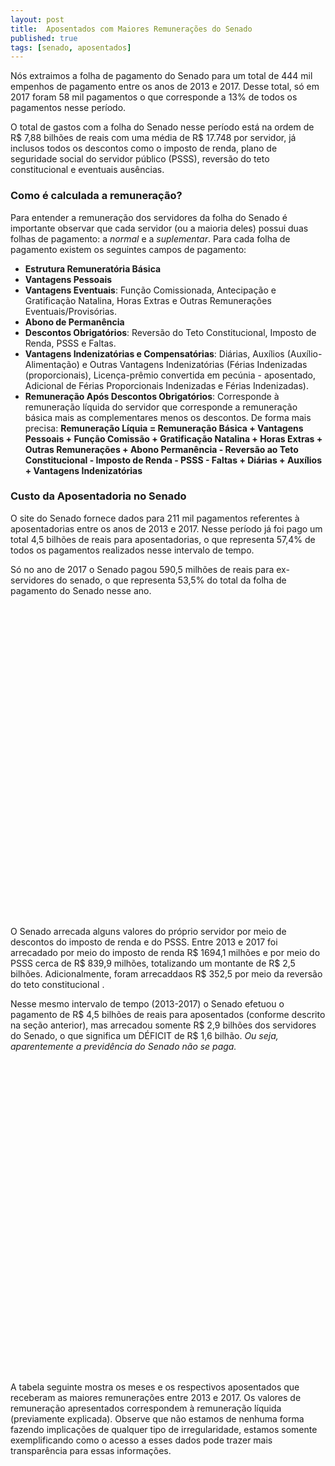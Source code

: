 ```yaml
---
layout: post
title:  Aposentados com Maiores Remunerações do Senado
published: true
tags: [senado, aposentados]
---
```







Nós extraimos a folha de pagamento do Senado para um total de 444 mil empenhos de pagamento entre os anos de 2013 e 2017. Desse total, só em 2017 foram 58 mil pagamentos o que corresponde a 13% de todos os pagamentos nesse período.

O total de gastos com a folha do Senado nesse período está na ordem de R$ 7,88 bilhões de reais com uma média de R$ 17.748 por servidor, já inclusos todos os descontos como o imposto de renda, plano de seguridade social do servidor público (PSSS), reversão do teto constitucional e eventuais ausências.

### Como é calculada a remuneração?

Para entender a remuneração dos servidores da folha do Senado é importante observar que cada servidor (ou a maioria deles) possui duas folhas de pagamento: a *normal* e a *suplementar*. Para cada folha de pagamento existem os seguintes campos de pagamento:

- **Estrutura Remuneratória Básica**
- **Vantagens Pessoais**
- **Vantagens Eventuais**: Função Comissionada, Antecipação e Gratificação Natalina, Horas Extras e Outras Remunerações Eventuais/Provisórias.
- **Abono de Permanência**
- **Descontos Obrigatórios**: Reversão do Teto Constitucional, Imposto de Renda, PSSS e Faltas.
- **Vantagens Indenizatórias e Compensatórias**: Diárias, Auxílios (Auxílio-Alimentação) e Outras Vantagens Indenizatórias (Férias Indenizadas (proporcionais), Licença-prêmio convertida em pecúnia - aposentado, Adicional de Férias Proporcionais Indenizadas e Férias Indenizadas).
- **Remuneração Após Descontos Obrigatórios**: Corresponde à remuneração líquida do servidor que corresponde a remuneração básica mais as complementares menos os descontos. De forma mais precisa:
**Remuneração Líquia = Remuneração Básica + Vantagens Pessoais + Função Comissão + Gratificação Natalina + Horas Extras + Outras Remunerações + Abono Permanência - Reversão ao Teto Constitucional - Imposto de Renda - PSSS - Faltas + Diárias + Auxílios + Vantagens Indenizatórias**


### Custo da Aposentadoria no Senado



O site do Senado fornece dados para 211 mil pagamentos referentes à aposentadorias entre os anos de 2013 e 2017. Nesse período já foi pago um total 4,5 bilhões de reais para aposentadorias, o que representa 57,4% de todos os pagamentos realizados nesse intervalo de tempo.

Só no ano de 2017 o Senado pagou 590,5 milhões de reais para ex-servidores do senado, o que representa 53,5% do total da folha de pagamento do Senado nesse ano.


<!--html_preserve--><div id="htmlwidget-06558f81d1039bd75b19" style="width:100%;height:500px;" class="highchart html-widget"></div>
<script type="application/json" data-for="htmlwidget-06558f81d1039bd75b19">{"x":{"hc_opts":{"title":{"text":null},"yAxis":{"title":{"text":"Remuneração dos Pensionistas em Bilhões (R$)"},"type":"linear"},"credits":{"enabled":false},"exporting":{"enabled":false},"plotOptions":{"series":{"turboThreshold":0,"showInLegend":true,"marker":{"enabled":true}},"treemap":{"layoutAlgorithm":"squarified"},"bubble":{"minSize":5,"maxSize":25},"scatter":{"marker":{"symbol":"circle"}}},"annotationsOptions":{"enabledButtons":false},"tooltip":{"delayForDisplay":10},"series":[{"name":"Aposentados","data":[{"Data":"2017","Situação":"Aposentados","Remuneração":0.590527617,"y":0.590527617,"name":"2017"},{"Data":"Todos os Anos","Situação":"Aposentados","Remuneração":4.52774039289,"y":4.52774039289,"name":"Todos os Anos"}],"type":"column"},{"name":"Demais Servidores","data":[{"Data":"2017","Situação":"Demais Servidores","Remuneração":0.51297254644,"y":0.51297254644,"name":"2017"},{"Data":"Todos os Anos","Situação":"Demais Servidores","Remuneração":3.35461913753,"y":3.35461913753,"name":"Todos os Anos"}],"type":"column"}],"xAxis":{"type":"category","title":{"text":"Situação"}}},"theme":{"chart":{"backgroundColor":"transparent"}},"conf_opts":{"global":{"Date":null,"VMLRadialGradientURL":"http =//code.highcharts.com/list(version)/gfx/vml-radial-gradient.png","canvasToolsURL":"http =//code.highcharts.com/list(version)/modules/canvas-tools.js","getTimezoneOffset":null,"timezoneOffset":0,"useUTC":true},"lang":{"contextButtonTitle":"Chart context menu","decimalPoint":".","downloadJPEG":"Download JPEG image","downloadPDF":"Download PDF document","downloadPNG":"Download PNG image","downloadSVG":"Download SVG vector image","drillUpText":"Back to {series.name}","invalidDate":null,"loading":"Loading...","months":["January","February","March","April","May","June","July","August","September","October","November","December"],"noData":"No data to display","numericSymbols":["k","M","G","T","P","E"],"printChart":"Print chart","resetZoom":"Reset zoom","resetZoomTitle":"Reset zoom level 1:1","shortMonths":["Jan","Feb","Mar","Apr","May","Jun","Jul","Aug","Sep","Oct","Nov","Dec"],"thousandsSep":" ","weekdays":["Sunday","Monday","Tuesday","Wednesday","Thursday","Friday","Saturday"]}},"type":"chart","fonts":[],"debug":false},"evals":[],"jsHooks":[]}</script><!--/html_preserve-->





O Senado arrecada alguns valores do próprio servidor por meio de descontos do imposto de renda e do PSSS. Entre 2013 e 2017 foi arrecadado por meio do imposto de renda R$ 1694,1 milhões e por meio do PSSS cerca de R$ 839,9 milhões, totalizando um montante de R$ 2,5 bilhões. Adicionalmente, foram arrecaddaos R$ 352,5 por meio da reversão do teto constitucional . 

Nesse mesmo intervalo de tempo (2013-2017) o Senado efetuou o pagamento de R$ 4,5 bilhões de reais para aposentados (conforme descrito na seção anterior), mas arrecadou somente R$ 2,9 bilhões dos servidores do Senado, o que significa um DÉFICIT de R$ 1,6 bilhão. *Ou seja, aparentemente a previdência do Senado não se paga.*

<!--html_preserve--><div id="htmlwidget-d17747006f7c09ae7a3a" style="width:100%;height:500px;" class="highchart html-widget"></div>
<script type="application/json" data-for="htmlwidget-d17747006f7c09ae7a3a">{"x":{"hc_opts":{"title":{"text":null},"yAxis":{"title":{"text":"Remuneração dos Pensionistas em Bilhões (R$)"},"type":"linear"},"credits":{"enabled":false},"exporting":{"enabled":false},"plotOptions":{"series":{"turboThreshold":0,"showInLegend":true,"marker":{"enabled":true}},"treemap":{"layoutAlgorithm":"squarified"},"bubble":{"minSize":5,"maxSize":25},"scatter":{"marker":{"symbol":"circle"}}},"annotationsOptions":{"enabledButtons":false},"tooltip":{"delayForDisplay":10},"series":[{"name":"Aposentados","data":[{"Data":"Todos os Anos","Situação":"Aposentados","Remuneração":-4.52774039289,"y":-4.52774039289,"name":"Todos os Anos"},{"Data":"2017","Situação":"Aposentados","Remuneração":-0.590527617,"y":-0.590527617,"name":"2017"}],"type":"column"},{"name":"Déficit","data":[{"Data":"Todos os Anos","Situação":"Déficit","Remuneração":-1.64119206224,"y":-1.64119206224,"name":"Todos os Anos"},{"Data":"2017","Situação":"Déficit","Remuneração":-0.19811459539,"y":-0.19811459539,"name":"2017"}],"type":"column"},{"name":"Imposto de Renda","data":[{"Data":"Todos os Anos","Situação":"Imposto de Renda","Remuneração":1.69413732949,"y":1.69413732949,"name":"Todos os Anos"},{"Data":"2017","Situação":"Imposto de Renda","Remuneração":0.22252453307,"y":0.22252453307,"name":"2017"}],"type":"column"},{"name":"PSSS","data":[{"Data":"Todos os Anos","Situação":"PSSS","Remuneração":0.83991916823,"y":0.83991916823,"name":"Todos os Anos"},{"Data":"2017","Situação":"PSSS","Remuneração":0.10781791034,"y":0.10781791034,"name":"2017"}],"type":"column"},{"name":"Reversão","data":[{"Data":"Todos os Anos","Situação":"Reversão","Remuneração":0.35249183293,"y":0.35249183293,"name":"Todos os Anos"},{"Data":"2017","Situação":"Reversão","Remuneração":0.0620705782,"y":0.0620705782,"name":"2017"}],"type":"column"}],"xAxis":{"type":"category","title":{"text":"Data"}}},"theme":{"chart":{"backgroundColor":"transparent"}},"conf_opts":{"global":{"Date":null,"VMLRadialGradientURL":"http =//code.highcharts.com/list(version)/gfx/vml-radial-gradient.png","canvasToolsURL":"http =//code.highcharts.com/list(version)/modules/canvas-tools.js","getTimezoneOffset":null,"timezoneOffset":0,"useUTC":true},"lang":{"contextButtonTitle":"Chart context menu","decimalPoint":".","downloadJPEG":"Download JPEG image","downloadPDF":"Download PDF document","downloadPNG":"Download PNG image","downloadSVG":"Download SVG vector image","drillUpText":"Back to {series.name}","invalidDate":null,"loading":"Loading...","months":["January","February","March","April","May","June","July","August","September","October","November","December"],"noData":"No data to display","numericSymbols":["k","M","G","T","P","E"],"printChart":"Print chart","resetZoom":"Reset zoom","resetZoomTitle":"Reset zoom level 1:1","shortMonths":["Jan","Feb","Mar","Apr","May","Jun","Jul","Aug","Sep","Oct","Nov","Dec"],"thousandsSep":" ","weekdays":["Sunday","Monday","Tuesday","Wednesday","Thursday","Friday","Saturday"]}},"type":"chart","fonts":[],"debug":false},"evals":[],"jsHooks":[]}</script><!--/html_preserve-->

A tabela seguinte mostra os meses e os respectivos aposentados que receberam as maiores remunerações entre 2013 e 2017. Os valores de remuneração apresentados correspondem à remuneração líquida (previamente explicada). Observe que não estamos de nenhuma forma fazendo implicações de qualquer tipo de irregularidade, estamos somente exemplificando como o acesso a esses dados pode trazer mais transparência para essas informações.

<!--html_preserve--><div id="htmlwidget-ffaa0aea505e160a9557" style="width:100%;height:auto;" class="datatables html-widget"></div>
<script type="application/json" data-for="htmlwidget-ffaa0aea505e160a9557">{"x":{"filter":"none","data":[["MARCO AURÉLIO DE OLIVEIRA","JANE MARIA BARBASTEFANO RANGEL","JAMES RAYMUNDO MENEZES DE CARVALHO","ELPÍDIO VIANNA NETO","JOSÉ APARECIDA CAMPOS","LEDA MARIA SALES BRAUNA BRAGA","ANTÔNIO JOSÉ VIANA FILHO","FRANCISCO DAS CHAGAS MEDEIROS","MARCO ANTÔNIO PAIS DOS REYS","MARIA GORET DE LIMA FREITAS PEREIRA"],["ANALISTA LEGISLATIVO","ANALISTA LEGISLATIVO","ANALISTA LEGISLATIVO","ANALISTA LEGISLATIVO","ANALISTA LEGISLATIVO","ANALISTA LEGISLATIVO","ANALISTA LEGISLATIVO","ANALISTA LEGISLATIVO","ANALISTA LEGISLATIVO","ANALISTA LEGISLATIVO"],["PROCESSO LEGISLATIVO","PROCESSO LEGISLATIVO","INFORMÁTICA LEGISLATIVA","PROCESSO LEGISLATIVO","ORÇAMENTO PÚBLICO","MEDICINA","PROCESSO LEGISLATIVO","PROCESSO LEGISLATIVO","INFORMÁTICA LEGISLATIVA","PROCESSO LEGISLATIVO"],[7,12,5,5,2,2,2,2,7,12],[2015,2013,2016,2017,2017,2017,2017,2017,2016,2016],[466873.04,446444.85,435071.04,429678.16,428991.48,428775.66,428304.2,428304.2,428224.84,428069.09]],"container":"<table class=\"display\">\n  <thead>\n    <tr>\n      <th>Nome<\/th>\n      <th>Cargo<\/th>\n      <th>Especialidade<\/th>\n      <th>Mês<\/th>\n      <th>Ano<\/th>\n      <th>Remuneração com Desconto (R$)<\/th>\n    <\/tr>\n  <\/thead>\n<\/table>","options":{"paging":false,"info":false,"searching":false,"columnDefs":[{"className":"dt-right","targets":[3,4,5]}],"order":[],"autoWidth":false,"orderClasses":false,"rowCallback":"function(row, data) {\nDTWidget.formatCurrency(this, row, data, 5, '', 2, 3, ',', ',', true);\n}"}},"evals":["options.rowCallback"],"jsHooks":[]}</script><!--/html_preserve-->






